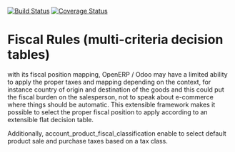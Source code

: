 [![Build Status](https://travis-ci.org/OCA/account-fiscal-rule.svg?branch=8.0)](https://travis-ci.org/OCA/account-fiscal-rule)
[![Coverage Status](https://coveralls.io/repos/OCA/account-fiscal-rule/badge.png?branch=8.0)](https://coveralls.io/r/OCA/account-fiscal-rule?branch=8.0)

Fiscal Rules (multi-criteria decision tables)
=============================================

with its fiscal position mapping, OpenERP / Odoo may have a limited
ability to apply the proper taxes and mapping depending on the
context, for instance country of origin and destination of the goods
and this could put the fiscal burden on the salesperson, not to speak
about e-commerce where things should be automatic. This extensible
framework makes it possible to select the proper fiscal position to
apply according to an extensible flat decision table.

Additionally, account_product_fiscal_classification enable to select
default product sale and purchase taxes based on a tax class.
